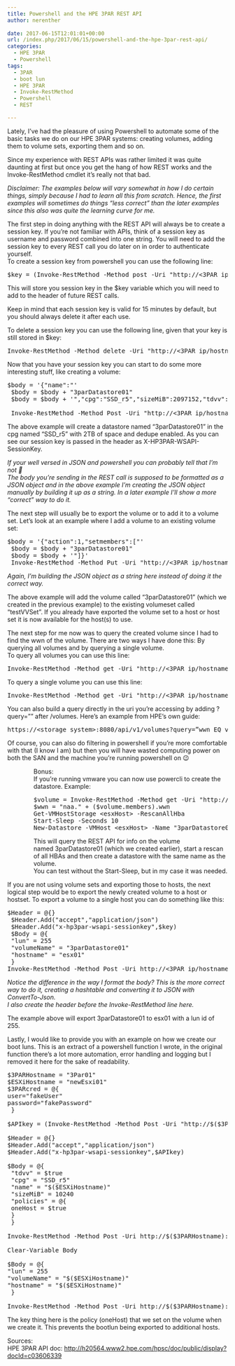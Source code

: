 ```yaml
---
title: Powershell and the HPE 3PAR REST API
author: nerenther
 
date: 2017-06-15T12:01:01+00:00
url: /index.php/2017/06/15/powershell-and-the-hpe-3par-rest-api/
categories:
  - HPE 3PAR
  - Powershell
tags:
  - 3PAR
  - boot lun
  - HPE 3PAR
  - Invoke-RestMethod
  - Powershell
  - REST

---
```

Lately, I&#8217;ve had the pleasure of using Powershell to automate some of the basic tasks we do on our HPE 3PAR systems: creating volumes, adding them to volume sets, exporting them and so on.

Since my experience with REST APIs was rather limited it was quite daunting at first but once you get the hang of how REST works and the Invoke-RestMethod cmdlet it&#8217;s really not that bad.

_Disclaimer: The examples below will vary somewhat in how I do certain things, simply because I had to learn all this from scratch. Hence, the first examples will sometimes do things &#8220;less correct&#8221; than the later examples since this also was quite the learning curve for me._

The first step in doing anything with the REST API will always be to create a session key. If you&#8217;re not familiar with APIs, think of a session key as username and password combined into one string. You will need to add the session key to every REST call you do later on in order to authenticate yourself.  
To create a session key from powershell you can use the following line:

<pre>$key = (Invoke-RestMethod -Method post -Uri "http://&lt;3PAR ip/hostname&gt;:8008/api/v1/credentials" -Body '{"user":"&lt;username&gt;","password":"&lt;password&gt;"}' -ContentType 'application/json').key</pre>

This will store you session key in the $key variable which you will need to add to the header of future REST calls.

Keep in mind that each session key is valid for 15 minutes by default, but you should always delete it after each use.

To delete a session key you can use the following line, given that your key is still stored in $key:

<pre>Invoke-RestMethod -Method delete -Uri "http://&lt;3PAR ip/hostname&gt;:8008/api/v1/credentials/$($key)" -Headers @{'Accept'='application/json'}</pre>

Now that you have your session key you can start to do some more interesting stuff, like creating a volume:

<pre>$body = '{"name":"'
 $body = $body + "3parDatastore01"
 $body = $body + '","cpg":"SSD_r5","sizeMiB":2097152,"tdvv":true}'

 Invoke-RestMethod -Method Post -Uri "http://&lt;3PAR ip/hostname&gt;:8008/api/v1/volumes" -Headers @{'X-HP3PAR-WSAPI-SessionKey'=$key} -ContentType application/json -Body $body</pre>

The above example will create a datastore named &#8220;3parDatastore01&#8221; in the cpg named &#8220;SSD_r5&#8221; with 2TB of space and dedupe enabled. As you can see our session key is passed in the header as X-HP3PAR-WSAPI-SessionKey.

_If your well versed in JSON and powershell you can probably tell that I&#8217;m not 🙂_  
_The body you&#8217;re sending in the REST call is supposed to be formatted as a JSON object and in the above example I&#8217;m creating the JSON object manually by building it up as a string. In a later example I&#8217;ll show a more &#8220;correct&#8221; way to do it._

The next step will usually be to export the volume or to add it to a volume set. Let&#8217;s look at an example where I add a volume to an existing volume set:

<pre>$body = '{"action":1,"setmembers":["'
 $body = $body + "3parDatastore01"
 $body = $body + '"]}'
 Invoke-RestMethod -Method Put -Uri "http://&lt;3PAR ip/hostname&gt;:8008/api/v1/volumesets/testVVSet" -Headers @{'X-HP3PAR-WSAPI-SessionKey'=$key} -ContentType application/json -Body $body</pre>

_Again, I&#8217;m building the JSON object as a string here instead of doing it the correct way._

The above example will add the volume called &#8220;3parDatastore01&#8221; (which we created in the previous example) to the existing volumeset called &#8220;testVVSet&#8221;. If you already have exported the volume set to a host or host set it is now available for the host(s) to use.

The next step for me now was to query the created volume since I had to find the wwn of the volume. There are two ways I have done this: By querying all volumes and by querying a single volume.  
To query all volumes you can use this line:

<pre>Invoke-RestMethod -Method get -Uri "http://&lt;3PAR ip/hostname&gt;:8008/api/v1/volumes" -Headers @{'X-HP3PAR-WSAPI-SessionKey'=$key} -ContentType "application/json"</pre>

To query a single volume you can use this line:

<pre>Invoke-RestMethod -Method get -Uri "http://&lt;3PAR ip/hostname&gt;:8008/api/v1/volumes/&lt;volumename&gt;" -Headers @{'X-HP3PAR-WSAPI-SessionKey'=$key} -ContentType "application/json"</pre>

You can also build a query directly in the uri you&#8217;re accessing by adding ?query=&#8221;<your query>&#8221; after /volumes. Here&#8217;s an example from HPE&#8217;s own guide:

<pre>https://&lt;storage_system&gt;:8080/api/v1/volumes?query=”wwn EQ value1 OR wwn EQ value2 OR userCPG EQ value3 OR snapCPG EQ value4 OR wwn EQ valueN”</pre>

Of course, you can also do filtering in powershell if you&#8217;re more comfortable with that (I know I am) but then you will have wasted computing power on both the SAN and the machine you&#8217;re running powershell on 😉

<p style="padding-left: 60px;">
  Bonus:<br /> If you&#8217;re running vmware you can now use powercli to create the datastore. Example:
</p>

<pre style="padding-left: 60px;">$volume = Invoke-RestMethod -Method get -Uri "http://&lt;3PAR ip/hostname&gt;:8008/api/v1/volumes/3parDatastore01" -Headers @{'X-HP3PAR-WSAPI-SessionKey'=$key} -ContentType "application/json"
$wwn = "naa." + ($volume.members).wwn
Get-VMHostStorage &lt;esxHost&gt; -RescanAllHba
Start-Sleep -Seconds 10
New-Datastore -VMHost &lt;esxHost&gt; -Name "3parDatastore01" -Path $wwn.ToLower() -Vmfs -FileSystemVersion "5"</pre>

<p style="padding-left: 60px;">
  This will query the REST API for info on the volume named 3parDatastore01 (which we created earlier), start a rescan of all HBAs and then create a datastore with the same name as the volume.<br /> You can test without the Start-Sleep, but in my case it was needed.
</p>

If you are not using volume sets and exporting those to hosts, the next logical step would be to export the newly created volume to a host or hostset. To export a volume to a single host you can do something like this:

<pre>$Header = @{}
 $Header.Add("accept","application/json")
 $Header.Add("x-hp3par-wsapi-sessionkey",$key)
 $Body = @{
 "lun" = 255
 "volumeName" = "3parDatastore01"
 "hostname" = "esx01"
 }
Invoke-RestMethod -Method Post -Uri http://&lt;3PAR ip/hostname&gt;:8008/api/v1/vluns -Headers $header -Body ($Body | ConvertTo-Json) -ContentType "application/json"</pre>

_Notice the difference in the way I format the body? This is the more correct way to do it, creating a hashtable and converting it to JSON with ConvertTo-Json._  
_I also create the header before the Invoke-RestMethod line here._

The example above will export 3parDatastore01 to esx01 with a lun id of 255.

Lastly, I would like to provide you with an example on how we create our boot luns. This is an extract of a powershell function I wrote, in the original function there&#8217;s a lot more automation, error handling and logging but I removed it here for the sake of readability.

<pre>$3PARHostname = "3Par01"
$ESXiHostname = "newEsxi01"
$3PARcred = @{
user="fakeUser"
password="fakePassword"
 }

$APIkey = (Invoke-RestMethod -Method Post -Uri "http://$($3PARHostname):8008/api/v1/credentials" -Body ($3PARcred | ConvertTo-Json) -ContentType 'application/json').key

$Header = @{}
$Header.Add("accept","application/json")
$Header.Add("x-hp3par-wsapi-sessionkey",$APIkey)

$Body = @{
 "tdvv" = $true
 "cpg" = "SSD_r5"
 "name" = "$($ESXiHostname)"
 "sizeMiB" = 10240
 "policies" = @{
 oneHost = $true
 }
 }

Invoke-RestMethod -Method Post -Uri http://$($3PARHostname):8008/api/v1/volumes -Headers $Header -Body ($Body | ConvertTo-Json) -ContentType "application/json"

Clear-Variable Body

$Body = @{
"lun" = 255
"volumeName" = "$($ESXiHostname)"
"hostname" = "$($ESXiHostname)"
 }

Invoke-RestMethod -Method Post -Uri http://$($3PARHostname):8008/api/v1/vluns -Headers $header -Body ($Body | ConvertTo-Json) -ContentType "application/json"</pre>

The key thing here is the policy (oneHost) that we set on the volume when we create it. This prevents the bootlun being exported to additional hosts.

Sources:  
HPE 3PAR API doc: <a href="http://h20564.www2.hpe.com/hpsc/doc/public/display?docId=c03606339" target="_blank" rel="noopener">http://h20564.www2.hpe.com/hpsc/doc/public/display?docId=c03606339</a>